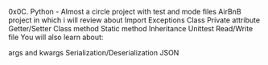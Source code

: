 0x0C. Python - Almost a circle project with test and mode files
 AirBnB project in which i will review about 
Import
Exceptions
Class
Private attribute
Getter/Setter
Class method
Static method
Inheritance
Unittest
Read/Write file
You will also learn about:

args and kwargs
Serialization/Deserialization
JSON
